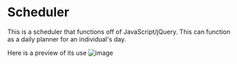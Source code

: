 # Scheduler
This is a scheduler that functions off of JavaScript/jQuery. This can function as a daily planner for an individual's day.

Here is a preview of its use
![image](https://github.com/RobbieBet/Calendar/assets/141300438/e7be06aa-6118-4158-8e95-21e8c31c992e)
